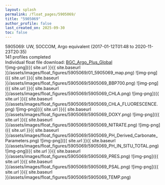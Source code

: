 ```yaml
---
layout: splash
permalink: /float_pages/5905069/
title: "5905069"
author_profile: false
last_created_on: 2025-09-30
toc: false
---
```

 
5905069: UW, SOCCOM, Argo equivalent (2017-01-12T01:48 to 2020-11-23T20:35)\
141 profiles completed\
Individual float file download: [BGC_Argo_Plus_Global](https://ftp.soest.hawaii.edu/bgc_argo_plus/Individual_Floats/outliers_removed/5905069_Sprof_processed.nc)\
![img-png]({{ site.url }}{{ site.baseurl }}/assets/images/float_figures/5905069/01_5905069_map.png)
![img-png]({{ site.url }}{{ site.baseurl }}/assets/images/float_figures/5905069/5905069_BBP700.png)
![img-png]({{ site.url }}{{ site.baseurl }}/assets/images/float_figures/5905069/5905069_CHLA.png)
![img-png]({{ site.url }}{{ site.baseurl }}/assets/images/float_figures/5905069/5905069_CHLA_FLUORESCENCE.png)
![img-png]({{ site.url }}{{ site.baseurl }}/assets/images/float_figures/5905069/5905069_DOXY.png)
![img-png]({{ site.url }}{{ site.baseurl }}/assets/images/float_figures/5905069/5905069_NITRATE.png)
![img-png]({{ site.url }}{{ site.baseurl }}/assets/images/float_figures/5905069/5905069_PH_Derived_Carbonate_Parameters.png)
![img-png]({{ site.url }}{{ site.baseurl }}/assets/images/float_figures/5905069/5905069_PH_IN_SITU_TOTAL.png)
![img-png]({{ site.url }}{{ site.baseurl }}/assets/images/float_figures/5905069/5905069_PRES.png)
![img-png]({{ site.url }}{{ site.baseurl }}/assets/images/float_figures/5905069/5905069_PSAL.png)
![img-png]({{ site.url }}{{ site.baseurl }}/assets/images/float_figures/5905069/5905069_TEMP.png)
